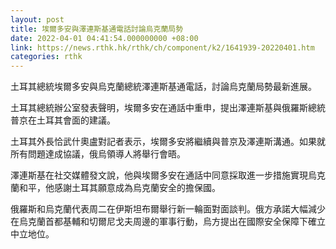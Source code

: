 ```yaml
---
layout: post
title: 埃爾多安與澤連斯基通電話討論烏克蘭局勢
date: 2022-04-01 04:41:54.000000000 +08:00
link: https://news.rthk.hk/rthk/ch/component/k2/1641939-20220401.htm
categories: rthk
---
```


土耳其總統埃爾多安與烏克蘭總統澤連斯基通電話，討論烏克蘭局勢最新進展。

土耳其總統辦公室發表聲明，埃爾多安在通話中重申，提出澤連斯基與俄羅斯總統普京在土耳其會面的建議。

土耳其外長恰武什奧盧對記者表示，埃爾多安將繼續與普京及澤連斯溝通。如果就所有問題達成協議，俄烏領導人將舉行會晤。

澤連斯基在社交媒體發文說，他與埃爾多安在通話中同意採取進一步措施實現烏克蘭和平，他感謝土耳其願意成為烏克蘭安全的擔保國。

俄羅斯和烏克蘭代表周二在伊斯坦布爾舉行新一輪面對面談判。俄方承諾大幅減少在烏克蘭首都基輔和切爾尼戈夫周邊的軍事行動，烏方提出在國際安全保障下確立中立地位。
